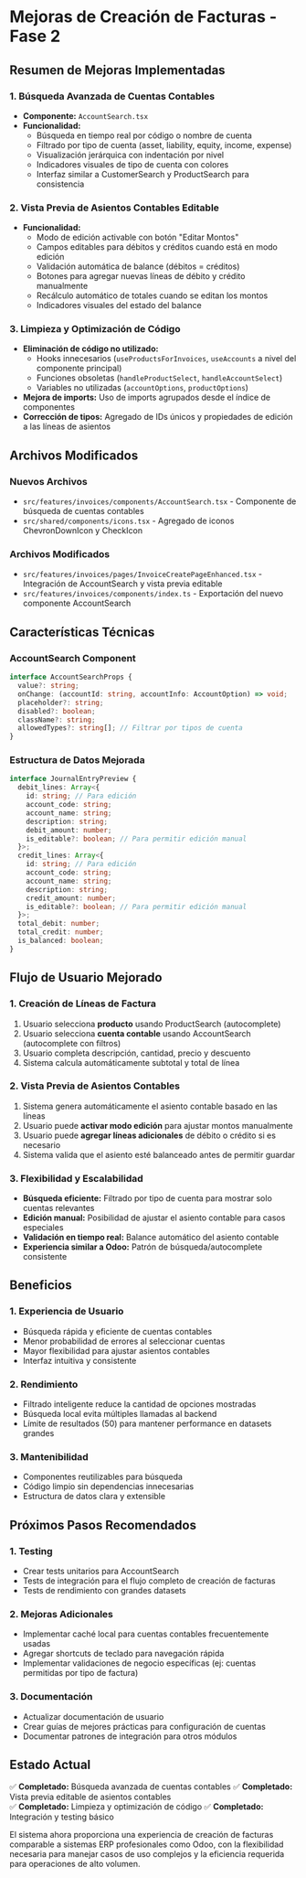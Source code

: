 # Mejoras de Creación de Facturas - Fase 2

## Resumen de Mejoras Implementadas

### 1. Búsqueda Avanzada de Cuentas Contables
- **Componente:** `AccountSearch.tsx`
- **Funcionalidad:** 
  - Búsqueda en tiempo real por código o nombre de cuenta
  - Filtrado por tipo de cuenta (asset, liability, equity, income, expense)
  - Visualización jerárquica con indentación por nivel
  - Indicadores visuales de tipo de cuenta con colores
  - Interfaz similar a CustomerSearch y ProductSearch para consistencia

### 2. Vista Previa de Asientos Contables Editable
- **Funcionalidad:**
  - Modo de edición activable con botón "Editar Montos"
  - Campos editables para débitos y créditos cuando está en modo edición
  - Validación automática de balance (débitos = créditos)
  - Botones para agregar nuevas líneas de débito y crédito manualmente
  - Recálculo automático de totales cuando se editan los montos
  - Indicadores visuales del estado del balance

### 3. Limpieza y Optimización de Código
- **Eliminación de código no utilizado:**
  - Hooks innecesarios (`useProductsForInvoices`, `useAccounts` a nivel del componente principal)
  - Funciones obsoletas (`handleProductSelect`, `handleAccountSelect`)
  - Variables no utilizadas (`accountOptions`, `productOptions`)
- **Mejora de imports:** Uso de imports agrupados desde el índice de componentes
- **Corrección de tipos:** Agregado de IDs únicos y propiedades de edición a las líneas de asientos

## Archivos Modificados

### Nuevos Archivos
- `src/features/invoices/components/AccountSearch.tsx` - Componente de búsqueda de cuentas contables
- `src/shared/components/icons.tsx` - Agregado de iconos ChevronDownIcon y CheckIcon

### Archivos Modificados
- `src/features/invoices/pages/InvoiceCreatePageEnhanced.tsx` - Integración de AccountSearch y vista previa editable
- `src/features/invoices/components/index.ts` - Exportación del nuevo componente AccountSearch

## Características Técnicas

### AccountSearch Component
```typescript
interface AccountSearchProps {
  value?: string;
  onChange: (accountId: string, accountInfo: AccountOption) => void;
  placeholder?: string;
  disabled?: boolean;
  className?: string;
  allowedTypes?: string[]; // Filtrar por tipos de cuenta
}
```

### Estructura de Datos Mejorada
```typescript
interface JournalEntryPreview {
  debit_lines: Array<{
    id: string; // Para edición
    account_code: string;
    account_name: string;
    description: string;
    debit_amount: number;
    is_editable?: boolean; // Para permitir edición manual
  }>;
  credit_lines: Array<{
    id: string; // Para edición
    account_code: string;
    account_name: string;
    description: string;
    credit_amount: number;
    is_editable?: boolean; // Para permitir edición manual
  }>;
  total_debit: number;
  total_credit: number;
  is_balanced: boolean;
}
```

## Flujo de Usuario Mejorado

### 1. Creación de Líneas de Factura
1. Usuario selecciona **producto** usando ProductSearch (autocomplete)
2. Usuario selecciona **cuenta contable** usando AccountSearch (autocomplete con filtros)
3. Usuario completa descripción, cantidad, precio y descuento
4. Sistema calcula automáticamente subtotal y total de línea

### 2. Vista Previa de Asientos Contables
1. Sistema genera automáticamente el asiento contable basado en las líneas
2. Usuario puede **activar modo edición** para ajustar montos manualmente
3. Usuario puede **agregar líneas adicionales** de débito o crédito si es necesario
4. Sistema valida que el asiento esté balanceado antes de permitir guardar

### 3. Flexibilidad y Escalabilidad
- **Búsqueda eficiente:** Filtrado por tipo de cuenta para mostrar solo cuentas relevantes
- **Edición manual:** Posibilidad de ajustar el asiento contable para casos especiales
- **Validación en tiempo real:** Balance automático del asiento contable
- **Experiencia similar a Odoo:** Patrón de búsqueda/autocomplete consistente

## Beneficios

### 1. Experiencia de Usuario
- Búsqueda rápida y eficiente de cuentas contables
- Menor probabilidad de errores al seleccionar cuentas
- Mayor flexibilidad para ajustar asientos contables
- Interfaz intuitiva y consistente

### 2. Rendimiento
- Filtrado inteligente reduce la cantidad de opciones mostradas
- Búsqueda local evita múltiples llamadas al backend
- Límite de resultados (50) para mantener performance en datasets grandes

### 3. Mantenibilidad
- Componentes reutilizables para búsqueda
- Código limpio sin dependencias innecesarias
- Estructura de datos clara y extensible

## Próximos Pasos Recomendados

### 1. Testing
- Crear tests unitarios para AccountSearch
- Tests de integración para el flujo completo de creación de facturas
- Tests de rendimiento con grandes datasets

### 2. Mejoras Adicionales
- Implementar caché local para cuentas contables frecuentemente usadas
- Agregar shortcuts de teclado para navegación rápida
- Implementar validaciones de negocio específicas (ej: cuentas permitidas por tipo de factura)

### 3. Documentación
- Actualizar documentación de usuario
- Crear guías de mejores prácticas para configuración de cuentas
- Documentar patrones de integración para otros módulos

## Estado Actual
✅ **Completado:** Búsqueda avanzada de cuentas contables
✅ **Completado:** Vista previa editable de asientos contables  
✅ **Completado:** Limpieza y optimización de código
✅ **Completado:** Integración y testing básico

El sistema ahora proporciona una experiencia de creación de facturas comparable a sistemas ERP profesionales como Odoo, con la flexibilidad necesaria para manejar casos de uso complejos y la eficiencia requerida para operaciones de alto volumen.
